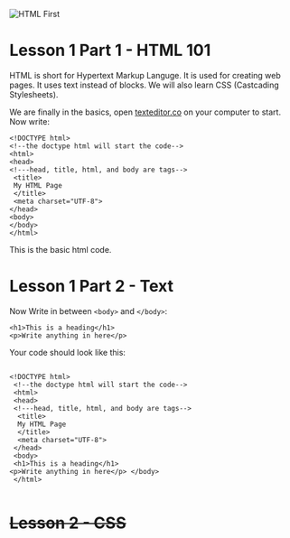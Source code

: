 ![HTML First](https://user-images.githubusercontent.com/94478022/143102590-1f00b386-4adc-491a-8d27-dc732583cde8.png)

# Lesson 1 Part 1 -  HTML 101

 HTML is short for Hypertext Markup Languge.
 It is used for creating web pages. 
 It uses text instead of blocks.
 We will also learn CSS (Castcading Stylesheets).


  We are finally in the basics, open [texteditor.co](https://texteditor.co/) on your computer
  to start. 
 Now write:
 
 ```
 <!DOCTYPE html>
 <!--the doctype html will start the code-->
 <html>
 <head>
 <!---head, title, html, and body are tags-->
  <title>
  My HTML Page
  </title>
  <meta charset="UTF-8">
 </head>
 <body>
 </body>
 </html>
 ```
 This is the basic html code.

# Lesson 1 Part 2 - Text

Now Write in between ``` <body> ``` and ``` </body> ```:

```
<h1>This is a heading</h1>
<p>Write anything in here</p>

```

Your code should look like this:

```

<!DOCTYPE html>
 <!--the doctype html will start the code-->
 <html>
 <head>
 <!---head, title, html, and body are tags-->
  <title>
  My HTML Page
  </title>
  <meta charset="UTF-8">
 </head>
 <body>
 <h1>This is a heading</h1>
<p>Write anything in here</p> </body>
 </html>
 
 ```
 # ~~Lesson 2 - CSS~~
 

 
 
 
